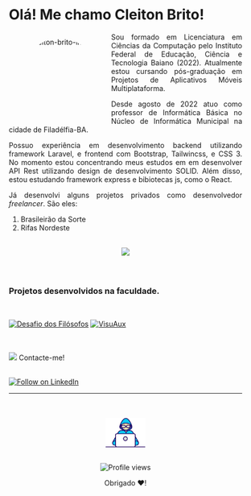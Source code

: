 #

<div style="padding: 20px;" height="100">

<h1>Olá! Me chamo Cleiton Brito!</h1>

<img style="border-radius: 50%; margin: 10px 30px;" align="left" alt="cleiton-brito-image" height="150" src="https://avatars.githubusercontent.com/u/29292376?v=4">
<p align="justify"> 
Sou formado em Licenciatura em Ciências da Computação pelo Instituto Federal de Educação, Ciência e Tecnologia Baiano (2022). Atualmente estou cursando pós-graduação em Projetos de Aplicativos Móveis Multiplataforma.
</p>

<p align="justify"> 
Desde agosto de 2022 atuo como professor de Informática Básica no Núcleo de Informática Municipal na cidade de Filadélfia-BA.
</p>

<p align="justify">
Possuo experiência em desenvolvimento backend utilizando framework Laravel, e frontend com Bootstrap, Tailwincss, e CSS 3. No momento estou concentrando meus estudos em em desenvolver API Rest utilizando design de desenvolvimento SOLID. Além disso, estou estudando framework express e bibiotecas js, como o React.
</p>

<p align="justify">
Já desenvolvi alguns projetos privados como desenvolvedor <i>freelancer</i>. São eles:
<ol>
<li>Brasileirão da Sorte</li>
<li>Rifas Nordeste</li>
</ol>
</p>

<p align="justify"> 

</p>
<br>

<div align="center">
  <a href="https://github.com/cleitonbrito">
    <img height="180em" src="https://github-readme-stats.vercel.app/api?username=cleitonbrito&show_icons=true&theme=transparent&bg_color=00000000&title_color=ebebeb&text_color=0d95ba&icon_color=fff&ring_color=abc40a&include_all_commits=true&count_private=true"/>
  </a>
</div>
<br>
<br>

<h3>Projetos desenvolvidos na faculdade.</h3>

<br>

[![Desafio dos Filósofos](https://github-readme-stats.vercel.app/api/pin/?username=cleitonbrito&repo=DesafioDosFilosofos&bg_color=c2c2&text_color=eeee&title_color=ebebeb&icon_color=fff)](https://github.com/CleitonBrito/DesafioDosFilosofos)
[![VisuAux](https://github-readme-stats.vercel.app/api/pin/?username=cleitonbrito&repo=AppMatematica-VisuAux&bg_color=c2c2&text_color=eeee&title_color=ebebeb&icon_color=fff)](https://github.com/CleitonBrito/AppMatematica-VisuAux)

<br>
<br>
<img style="width: 20px" src="https://github.githubassets.com/images/icons/emoji/unicode/1f468-1f4bb.png?v8" /> Contacte-me!
<br>
<br>
<p align="left">
  <a href="https://www.linkedin.com/in/cleiton-brito-850911252/"><img title="Follow on LinkedIn" src="https://img.shields.io/badge/LinkedIn-0077B5?style=for-the-badge&logo=linkedin&logoColor=white"/></a>

---
<br>
<br>


<div align="center">
<img style="width: 80px" align="center" src="files/dev-animation.gif" />
<br>
<br>

![Profile views](https://gpvc.arturio.dev/CleitonBrito)

Obrigado ❤️!
</div>

